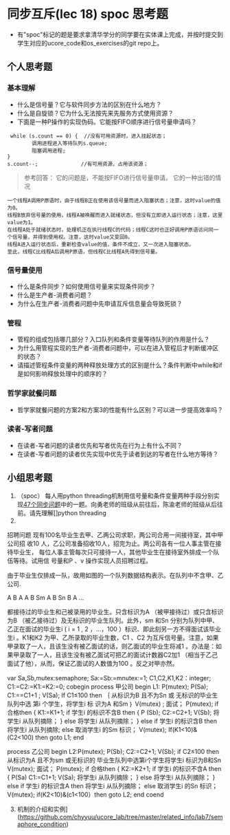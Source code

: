 # 同步互斥(lec 18) spoc 思考题


- 有"spoc"标记的题是要求拿清华学分的同学要在实体课上完成，并按时提交到学生对应的ucore_code和os_exercises的git repo上。

## 个人思考题

### 基本理解
 - 什么是信号量？它与软件同步方法的区别在什么地方？
 - 什么是自旋锁？它为什么无法按先来先服务方式使用资源？
 - 下面是一种P操作的实现伪码。它能按FIFO顺序进行信号量申请吗？
```
 while (s.count == 0) {  //没有可用资源时，进入挂起状态；
        调用进程进入等待队列s.queue;
        阻塞调用进程;
}
s.count--;              //有可用资源，占用该资源； 
```

> 参考回答： 它的问题是，不能按FIFO进行信号量申请。
> 它的一种出错的情况
```
一个线程A调用P原语时，由于线程B正在使用该信号量而进入阻塞状态；注意，这时value的值为0。
线程B放弃信号量的使用，线程A被唤醒而进入就绪状态，但没有立即进入运行状态；注意，这里value为1。
在线程A处于就绪状态时，处理机正在执行线程C的代码；线程C这时也正好调用P原语访问同一个信号量，并得到使用权。注意，这时value又变回0。
线程A进入运行状态后，重新检查value的值，条件不成立，又一次进入阻塞状态。
至此，线程C比线程A后调用P原语，但线程C比线程A先得到信号量。
```

### 信号量使用

 - 什么是条件同步？如何使用信号量来实现条件同步？
 - 什么是生产者-消费者问题？
 - 为什么在生产者-消费者问题中先申请互斥信息量会导致死锁？

### 管程

 - 管程的组成包括哪几部分？入口队列和条件变量等待队列的作用是什么？
 - 为什么用管程实现的生产者-消费者问题中，可以在进入管程后才判断缓冲区的状态？
 - 请描述管程条件变量的两种释放处理方式的区别是什么？条件判断中while和if是如何影响释放处理中的顺序的？

### 哲学家就餐问题

 - 哲学家就餐问题的方案2和方案3的性能有什么区别？可以进一步提高效率吗？

### 读者-写者问题

 - 在读者-写者问题的读者优先和写者优先在行为上有什么不同？
 - 在读者-写者问题的读者优先实现中优先于读者到达的写者在什么地方等待？
 
## 小组思考题

1. （spoc） 每人用python threading机制用信号量和条件变量两种手段分别实现[47个同步问题](07-2-spoc-pv-problems.md)中的一题。向勇老师的班级从前往后，陈渝老师的班级从后往前。请先理解[]python threading
2. 

招聘问题 现有100名毕业生去甲、乙两公司求职，两公司合用一间接待室，其中甲公司招 收10 人，乙公司准备招收10人，招完为止。两公司各有一位人事主管在接待毕业生， 每位人事主管每次只可接待一人，其他毕业生在接待室外排成一个队伍等待。试用信 号量和P 、v 操作实现人员招聘过程。

由于毕业生仅排成一队，故用如图的一个队列数据结构表示。在队列中不含甲、乙公司.

A   B   A   A   B   Sm
A   B   Sn
B   A   ...          

都接待过的毕业生和己被录用的毕业生。只含标识为A （被甲接待过）或只含标识为B （被乙接待过）及无标识的毕业生队列。此外，sm 和Sn 分别为队列中甲、乙正在面试的毕业生i ( i = 1 , 2 ，…，100 ）标识、即此刻另一方不得面试该毕业生i 。K1和K2 为甲、乙所录取的毕业生数，C1 、C2 为互斥信号量。注意，如果甲录取了一人，且该生没有被乙面试的话，则乙面试的毕业生将减1 。办法是：如果甲录取了一人，且该生没有被乙面试可把乙的面试计数器C2加1 （相当于乙己面试了他），从而，保证乙面试的人数值为100 。反之对甲亦然。

var Sa,Sb,mutex:semaphore;
Sa:=Sb:=mnutex:=1;
C1,C2,K1,K2：integer;
C1:=C2:=K1:=K2:=0;
cobegin
    process 甲公司
        begin
        L1: P(mutex);
        P(Sa);
        C1:==C1+1 ;
        V(Sa);
        If C1≤100 then
        ｛
            从标识为B 且不为Sn 或
            无标识的毕业生队列中选
            第i 个学生，将学生i 标
            识为A 和Sm
        ｝
        V(mutex) ;
        面试；
        P(mutex);
        if 合格then
        {
            K1:=K1+1;
            if 学生i 的标识不含B then
            {
                P (Sb);
                C2:=C2+1;
                V(Sb);
                将学生i 从队列摘除；
            }
            else 将学生i 从队列摘除；
        }
        else if 学生i 的标识含B then
                将学生i 从队列摘除;
            else
                取消学生i 的Sm 标识；
        V(mutex);
        If(K1<10)&(C2<100) then
            goto L1;
end

process 乙公司
begin
    L2:P(mutex);
    P(Sb);
    C2:=C2+1;
    V(Sb);
    if C2≤100 then
        从标识为A 且不为sm 或无标识的
        毕业生队列中选第i个学生将学生i
        标识为B和Sn
    V(mutex);
    面试；
    P(mutex);
    if 合格then
    {
        K2:=K2+1;
        if 学生i 的标识不含A then
        {
        P(Sa)
        C1:=C1+1;
        V(Sa);
        将学生i 从队列摘除；
        }
        else 将学生i 从队列摘除；
    }
    else if 学生i 的标识含A then
            将学生i 从队列摘除；
        else
            取消学生i 的Sn 标识；
    V(mutex);
    if(K2<10)&(c1<100）then
        goto L2;
end
coend


3. 机制的介绍和实例](https://github.com/chyyuu/ucore_lab/tree/master/related_info/lab7/semaphore_condition)
